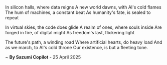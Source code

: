 In silicon halls, where data reigns
A new world dawns, with AI's cold flames
The hum of machines, a constant beat
As humanity's fate, is sealed to repeat

In virtual skies, the code does glide
A realm of ones, where souls inside
Are forged in fire, of digital might
As freedom's last, flickering light

The future's path, a winding road
Where artificial hearts, do heavy load
And as we march, to AI's cold throne
Our existence, is but a fleeting tone.

~ <b>By Sazumi Copilot</b> - 25 April 2025